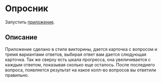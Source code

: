 # Опросник


Запустить [приложение](https://yuriimololodtsov.github.io/Questionnaire/).

## Описание 

Приложение сделано в стиле викторины, дается карточка с вопросом и тремя вариантами ответов,
выбирая ответ вам дается слюдующая карточка. Так же сверху есть шкала прогресса, она увеличивается с каждым ответом, показывая сколько еще осталось. После последнего вопроса, появляется результат на какое колл-во вопросов вы ответили правильно. 



